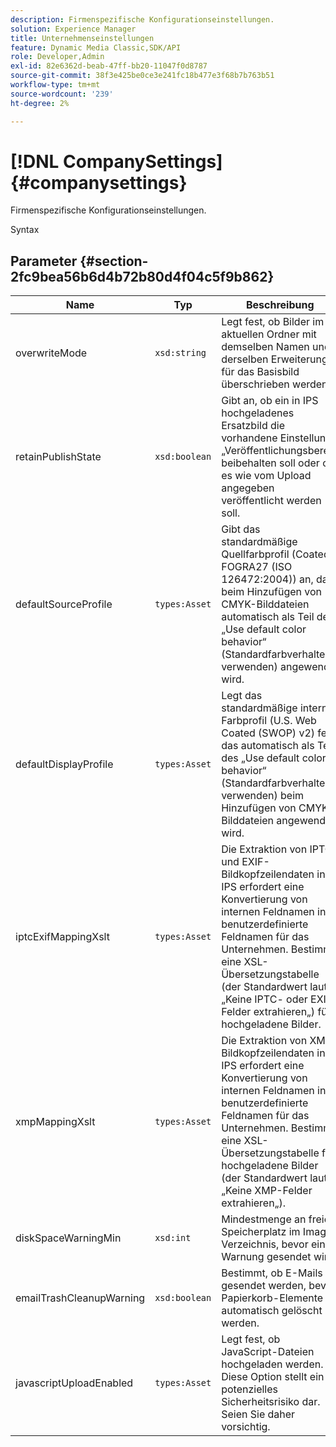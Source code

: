 ```yaml
---
description: Firmenspezifische Konfigurationseinstellungen.
solution: Experience Manager
title: Unternehmenseinstellungen
feature: Dynamic Media Classic,SDK/API
role: Developer,Admin
exl-id: 82e6362d-beab-47ff-bb20-11047f0d8787
source-git-commit: 38f3e425be0ce3e241fc18b477e3f68b7b763b51
workflow-type: tm+mt
source-wordcount: '239'
ht-degree: 2%

---
```


# [!DNL CompanySettings]{#companysettings}

Firmenspezifische Konfigurationseinstellungen.

Syntax

## Parameter {#section-2fc9bea56b6d4b72b80d4f04c5f9b862}

| Name | Typ | Beschreibung |
|---|---|---|
| overwriteMode | `xsd:string` | Legt fest, ob Bilder im aktuellen Ordner mit demselben Namen und derselben Erweiterung für das Basisbild überschrieben werden. |
| retainPublishState | `xsd:boolean` | Gibt an, ob ein in IPS hochgeladenes Ersatzbild die vorhandene Einstellung „Veröffentlichungsbereit“ beibehalten soll oder ob es wie vom Upload angegeben veröffentlicht werden soll. |
| defaultSourceProfile | `types:Asset` | Gibt das standardmäßige Quellfarbprofil (Coated FOGRA27 (ISO 126472:2004)) an, das beim Hinzufügen von CMYK-Bilddateien automatisch als Teil des „Use default color behavior“ (Standardfarbverhalten verwenden) angewendet wird. |
| defaultDisplayProfile | `types:Asset` | Legt das standardmäßige interne Farbprofil (U.S. Web Coated (SWOP) v2) fest, das automatisch als Teil des „Use default color behavior“ (Standardfarbverhalten verwenden) beim Hinzufügen von CMYK-Bilddateien angewendet wird. |
| iptcExifMappingXslt | `types:Asset` | Die Extraktion von IPTC- und EXIF-Bildkopfzeilendaten in IPS erfordert eine Konvertierung von internen Feldnamen in benutzerdefinierte Feldnamen für das Unternehmen. Bestimmt eine XSL-Übersetzungstabelle (der Standardwert lautet „Keine IPTC- oder EXIF-Felder extrahieren„) für hochgeladene Bilder. |
| xmpMappingXslt | `types:Asset` | Die Extraktion von XMP-Bildkopfzeilendaten in IPS erfordert eine Konvertierung von internen Feldnamen in benutzerdefinierte Feldnamen für das Unternehmen. Bestimmt eine XSL-Übersetzungstabelle für hochgeladene Bilder (der Standardwert lautet „Keine XMP-Felder extrahieren„). |
| diskSpaceWarningMin | `xsd:int` | Mindestmenge an freiem Speicherplatz im Image-Verzeichnis, bevor eine Warnung gesendet wird. |
| emailTrashCleanupWarning | `xsd:boolean` | Bestimmt, ob E-Mails gesendet werden, bevor Papierkorb-Elemente automatisch gelöscht werden. |
| javascriptUploadEnabled | `types:Asset` | Legt fest, ob JavaScript-Dateien hochgeladen werden. Diese Option stellt ein potenzielles Sicherheitsrisiko dar. Seien Sie daher vorsichtig. |
